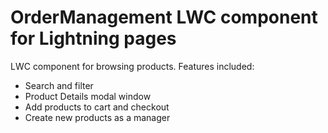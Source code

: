 # OrderManagement LWC component for Lightning pages 

LWC component for browsing products. Features included:

- Search and filter
- Product Details modal window
- Add products to cart and checkout
- Create new products as a manager
